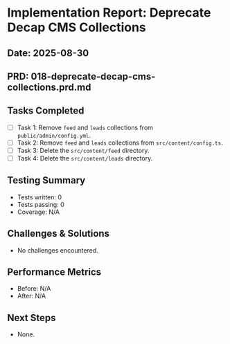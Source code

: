 # Implementation Report: Deprecate Decap CMS Collections
## Date: 2025-08-30
## PRD: 018-deprecate-decap-cms-collections.prd.md

## Tasks Completed
- [ ] Task 1: Remove `feed` and `leads` collections from `public/admin/config.yml`.
- [ ] Task 2: Remove `feed` and `leads` collections from `src/content/config.ts`.
- [ ] Task 3: Delete the `src/content/feed` directory.
- [ ] Task 4: Delete the `src/content/leads` directory.

## Testing Summary
- Tests written: 0
- Tests passing: 0
- Coverage: N/A

## Challenges & Solutions
- No challenges encountered.

## Performance Metrics
- Before: N/A
- After: N/A

## Next Steps
- None.
